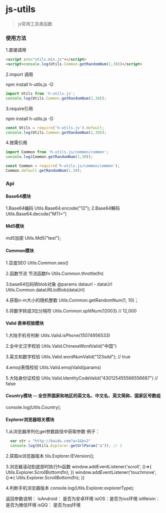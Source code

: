 # js-utils

> js常用工具类函数

### 使用方法
1.直接调用
```html
<script src="utils.min.js"></script>
<script>console.log(Utils.Common.getRandomNum(1,30))</script>
```
2.import 调用

npm install h-utils.js -D
```javascript
import Utils from 'h-utils.js';
console.log(Utils.Common.getRandomNum(1,30));
```

3.require引用

npm install h-utils.js -D
```javascript
const Utils = require('h-utils.js').default;
console.log(Utils.Common.getRandomNum(1,30));
```

4.按需引用
```javascript
import Common from 'h-utils.js/common/common';
console.log(Common.getRandomNum(1,30));

const Common = require('h-utils.js/common/common');
Common.default.getRandomNum(1,30);
```

### Api
#### Base64模块
  1.Base64编码
  Utils.Base64.encode("12");
  2.Base64解码
  Utils.Base64.decode("MTI=")
  
#### Md5模块
  md5加密
  Utils.Md5("test");
  
#### Common模块
  1.百度SEO
  Utils.Common.seo()
  
  2.函数节流 节流函数fn
  Utils.Common.throttle(fn)
  
  3.base64位码转blob对象
  @params dataurl - dataUrl
  Utils.Common.dataURLtoBlob(dataUrl)
  
  4.获取n-m大小的随机整数
  Utils.Common.getRandomNum(1, 10)；
  
  5.将数字转成3位分隔符
  Utils.Common.splitNum(12003)  // 12,000
  
#### Valid 表单校验模块
  1.大陆手机号判断
  Utils.Valid.isPhone(15074956533)
  
  2.全中文汉字校验
  Utils.Valid.ChineseWordValid("中国")
  
  3.英文和数字校验
  Utils.Valid.wordNumValid("123sdd"); // true
  
  4.emoji表情校验
  Utils.Valid.emojiValid(params)
  
  5.大陆身份证校验
  Utils.Valid.IdentityCodeValid("430125455566556687") // false
  
#### Country模块 -- 全世界国家和地区的英文名、中文名、英文简称、国家区号数组
  console.log(Utils.Country);
  
#### Explorer浏览器相关模块
  1.从浏览器序列化get参数路径中获取参数
  例子：
```javascript
  var str = "http://baidu.com?a=1&b=2"
  console.log(Utils.Explorer.getUrlParam("a")); // 1
```
  2.获取ie浏览器版本
  tils.Explorer.IEVersion();
  
  3.浏览器滚动到底部时执行fn函数
  window.addEventListener('scroll', ()=>{
    Utils.Explorer.ScrollBottom(fn);
  })
  window.addEventListener('touchmove', ()=>{
    Utils.Explorer.ScrollBottom(fn);
  })
  
  4.判断手机浏览器版本
  console.log(Utils.Explorer.explorerType);
  
  返回参数说明：
    isAndroid： 是否为安卓环境
    isiOS：是否为ios环境
    isWeixin：是否为微信环境
    isQQ： 是否为qq环境
  
  
  
  